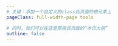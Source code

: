 ```yaml
---
# 关键：添加一个自定义的class到页面的根元素上
pageClass: full-width-page tools

# 同时，我们可以在这里禁用该页面的“本页大纲”
outline: false
---
```


<GasCalculator />
